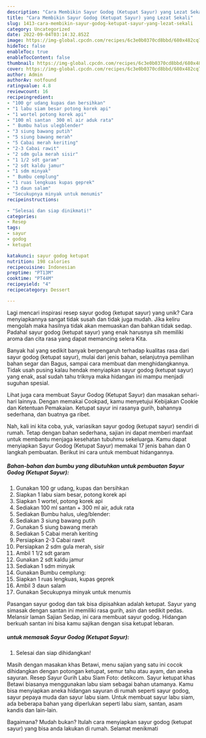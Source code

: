 ```yaml
---
description: "Cara Membikin Sayur Godog (Ketupat Sayur) yang Lezat Sekali"
title: "Cara Membikin Sayur Godog (Ketupat Sayur) yang Lezat Sekali"
slug: 1413-cara-membikin-sayur-godog-ketupat-sayur-yang-lezat-sekali
category: Uncategorized
date: 2022-09-04T03:14:32.852Z
image: https://img-global.cpcdn.com/recipes/6c3e0b0370cd8bbd/680x482cq70/sayur-godog-ketupat-sayur-foto-resep-utama.jpg
hideToc: false
enableToc: true
enableTocContent: false
thumbnail: https://img-global.cpcdn.com/recipes/6c3e0b0370cd8bbd/680x482cq70/sayur-godog-ketupat-sayur-foto-resep-utama.jpg
cover: https://img-global.cpcdn.com/recipes/6c3e0b0370cd8bbd/680x482cq70/sayur-godog-ketupat-sayur-foto-resep-utama.jpg
author: Admin
authorAv: notfound
ratingvalue: 4.8
reviewcount: 16
recipeingredient:
- "100 gr udang kupas dan bersihkan"
- "1 labu siam besar potong korek api"
- "1 wortel potong korek api"
- "100 ml santan  300 ml air aduk rata"
- " Bumbu halus ulegblender"
- "3 siung bawang putih"
- "5 siung bawang merah"
- "5 Cabai merah keriting"
- "2-3 Cabai rawit"
- "2 sdm gula merah sisir"
- "1 1/2 sdt garam"
- "2 sdt kaldu jamur"
- "1 sdm minyak"
- " Bumbu cemplung"
- "1 ruas lengkuas kupas geprek"
- "3 daun salam"
- "Secukupnya minyak untuk menumis"
recipeinstructions:

- "Selesai dan siap dinikmati!"
categories:
- Resep
tags:
- sayur
- godog
- ketupat

katakunci: sayur godog ketupat 
nutrition: 198 calories
recipecuisine: Indonesian
preptime: "PT13M"
cooktime: "PT44M"
recipeyield: "4"
recipecategory: Dessert

---
```





Lagi mencari inspirasi resep sayur godog (ketupat sayur) yang unik? Cara menyiapkannya sangat tidak susah dan tidak juga mudah. Jika keliru mengolah maka hasilnya tidak akan memuaskan dan bahkan tidak sedap. Padahal sayur godog (ketupat sayur) yang enak harusnya sih memiliki aroma dan cita rasa yang dapat memancing selera Kita.





Banyak hal yang sedikit banyak berpengaruh terhadap kualitas rasa dari sayur godog (ketupat sayur), mulai dari jenis bahan, selanjutnya pemilihan bahan segar dan Bagus, sampai cara membuat dan menghidangkannya. Tidak usah pusing kalau hendak menyiapkan sayur godog (ketupat sayur) yang enak,      asal sudah tahu triknya maka hidangan ini mampu menjadi suguhan spesial.














Lihat juga cara membuat Sayur Godog (Ketupat Sayur) dan masakan sehari-hari lainnya. Dengan memakai Cookpad, kamu menyetujui Kebijakan Cookie dan Ketentuan Pemakaian. Ketupat sayur ini rasanya gurih, bahannya sederhana, dan buatnya ga ribet.






Nah, kali ini kita coba, yuk, variasikan sayur godog (ketupat sayur) sendiri di rumah. Tetap dengan bahan sederhana, sajian ini dapat memberi manfaat untuk membantu menjaga kesehatan tubuhmu sekeluarga. Kamu dapat menyiapkan Sayur Godog (Ketupat Sayur) memakai 17 jenis bahan dan 0 langkah pembuatan. Berikut ini cara untuk membuat hidangannya.

<!--inarticleads1-->

##### Bahan-bahan dan bumbu yang dibutuhkan untuk pembuatan Sayur Godog (Ketupat Sayur):

1. Gunakan 100 gr udang, kupas dan bersihkan
1. Siapkan 1 labu siam besar, potong korek api
1. Siapkan 1 wortel, potong korek api
1. Sediakan 100 ml santan + 300 ml air, aduk rata
1. Sediakan  Bumbu halus, uleg/blender:
1. Sediakan 3 siung bawang putih
1. Gunakan 5 siung bawang merah
1. Sediakan 5 Cabai merah keriting
1. Persiapkan 2-3 Cabai rawit
1. Persiapkan 2 sdm gula merah, sisir
1. Ambil 1 1/2 sdt garam
1. Gunakan 2 sdt kaldu jamur
1. Sediakan 1 sdm minyak
1. Gunakan  Bumbu cemplung:
1. Siapkan 1 ruas lengkuas, kupas geprek
1. Ambil 3 daun salam
1. Gunakan Secukupnya minyak untuk menumis


Pasangan sayur godog dan tak bisa dipisahkan adalah ketupat. Sayur yang simasak dengan santan ini memiliki rasa gurih, asin dan sedikit pedas. Melansir laman Sajian Sedap, ini cara membuat sayur godog. Hidangan berkuah santan ini bisa kamu sajikan dengan sisa ketupat lebaran. 

<!--inarticleads2-->

#####  untuk memasak Sayur Godog (Ketupat Sayur):


1. Selesai dan siap dihidangkan!

Masih dengan masakan khas Betawi, menu sajian yang satu ini cocok dihidangkan dengan potongan ketupat, semur tahu atau ayam, dan aneka sayuran. Resep Sayur Gurih Labu Siam Foto: detikcom. Sayur ketupat khas Betawi biasanya menggunakan labu siam sebagai bahan utamanya. Kamu bisa menyiapkan aneka hidangan sayuran di rumah seperti sayur godog, sayur pepaya muda dan sayur labu siam. Untuk membuat sayur labu siam, ada beberapa bahan yang diperlukan seperti labu siam, santan, asam kandis dan lain-lain. 

Bagaimana? Mudah bukan? Itulah cara menyiapkan sayur godog (ketupat sayur) yang bisa anda lakukan di rumah. Selamat menikmati
